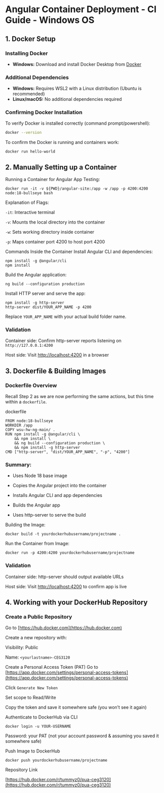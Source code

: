 # Angular Container Deployment - CI Guide - Windows OS

## 1. Docker Setup

### Installing Docker
- **Windows:** Download and install Docker Desktop from [Docker](https://www.docker.com/products/docker-desktop/)

### Additional Dependencies
- **Windows:** Requires WSL2 with a Linux distribution (Ubuntu is recommended)
- **Linux/macOS:** No additional dependencies required

### Confirming Docker Installation
To verify Docker is installed correctly (command prompt/powershell):
```bash
docker --version
```

To confirm the Docker is running and containers work:
```
docker run hello-world
```
## 2. Manually Setting up a Container
Running a Container for Angular App Testing:
```
docker run -it -v ${PWD}/angular-site:/app -w /app -p 4200:4200 node:18-bullseye bash
```

Explanation of Flags:

`-it`: Interactive terminal

`-v`: Mounts the local directory into the container

`-w`: Sets working directory inside container

`-p`: Maps container port 4200 to host port 4200

Commands Inside the Container
Install Angular CLI and dependencies:
```
npm install -g @angular/cli
npm install
```

Build the Angular application:
```
ng build --configuration production
```

Install HTTP server and serve the app:
```
npm install -g http-server
http-server dist/YOUR_APP_NAME -p 4200
```
Replace `YOUR_APP_NAME` with your actual build folder name.

### Validation
Container side: Confirm http-server reports listening on `http://127.0.0.1:4200`

Host side: Visit [http://localhost:4200](http://localhost:4200) in a browser

## 3. Dockerfile & Building Images
### Dockerfile Overview

Recall Step 2 as we are now performing the same actions, but this time within a `dockerfile`.

dockerfile
```
FROM node:18-bullseye
WORKDIR /app
COPY wsu-hw-ng-main/ .
RUN npm install -g @angular/cli \
    && npm install \
    && ng build --configuration production \
    && npm install -g http-server
CMD ["http-server", "dist/YOUR_APP_NAME", "-p", "4200"]
```

### Summary:

- Uses Node 18 base image

- Copies the Angular project into the container

- Installs Angular CLI and app dependencies

- Builds the Angular app

- Uses http-server to serve the build

Building the Image:
```
docker build -t yourdockerhubusername/projectname .
```

Run the Container from Image:
```
docker run -p 4200:4200 yourdockerhubusername/projectname
```

### Validation
Container side: http-server should output available URLs

Host side: Visit [http://localhost:4200](http://localhost:4200) to confirm app is live

## 4. Working with your DockerHub Repository
### Create a Public Repository
Go to [https://hub.docker.com](https://hub.docker.com)

Create a new repository with:

Visibility: Public

Name: `<yourlastname>-CEG3120`

Create a Personal Access Token (PAT)
Go to [https://app.docker.com/settings/personal-access-tokens](https://app.docker.com/settings/personal-access-tokens)

Click `Generate New Token`

Set scope to Read/Write

Copy the token and save it somewhere safe (you won’t see it again)

Authenticate to DockerHub via CLI
```
docker login -u YOUR-USERNAME
```
Password: your PAT (not your account password & assuming you saved it somewhere safe)

Push Image to DockerHub
```
docker push yourdockerhubusername/projectname
```

Repository Link

[https://hub.docker.com/r/tummyz0/pua-ceg3120](https://hub.docker.com/r/tummyz0/pua-ceg3120)

